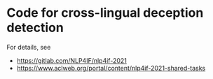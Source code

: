 # Code for cross-lingual deception detection

For details, see
- https://gitlab.com/NLP4IF/nlp4if-2021
- https://www.aclweb.org/portal/content/nlp4if-2021-shared-tasks
